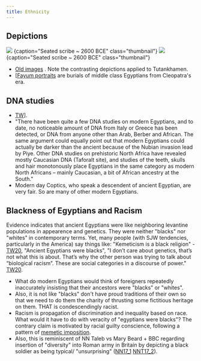 ```yaml
---
title: Ethnicity
---
```



## Depictions
![](../images/seated_scribe_2600BCE.jpg)
{caption="Seated scribe ~ 2600 BCE" class="thumbnail"}
![](../images/heminunu_great_pyramid_architect_2600BCE.jpg)
{caption="Seated scribe ~ 2600 BCE" class="thumbnail"}


- [Old images](https://mathildasanthropologyblog.wordpress.com/2008/07/22/the-faces-of-ancient-egypt/) . Note the contrasting depictions applied to Tutankhamen.
- \[[Fayum portraits](https://mathildasanthropologyblog.wordpress.com/2008/03/04/fayum-portraits/) are burials of middle class Egyptians from Cleopatra's era.

## DNA studies
- [TW](https://twitter.com/blog_supplement/status/869797224334675968)\].
- "There have been quite a few DNA studies on modern Egyptians, and to date, no noticeable amount of DNA from Italy or Greece has been detected, or DNA from anyone other than Arab, Berber and African. The same argument could equally point out that modern Egyptians could actually be darker than the ancient because of the Nubian invasion lead by Piye. Other DNA studies on prehistoric North Africa have revealed mostly Caucasian DNA (Taforalt site), and studies of the teeth, skulls and hair monotonously place Egyptians in the same category as modern North Africans – mainly Caucasian, a bit of African ancestry at the South."
- Modern day Coptics, who speak a descendent of ancient Egyptian, are very fair. So are many of other modern Egyptians.

## Blackness of Egyptians and Racism
Evidence indicates that ancient Egyptians were like neighboring levantine populations in appearence and genetics. They were neither "blacks" nor "whites" in contemporary terms. Yet, many people (with SJW tendencies, particularly in the America) say things like: "Kemeticism is a black religion" - [TW20](https://twitter.com/Khenneferitw/status/1268427854972432385), "Ancient Egyptians were blacks", "I don’t care about genetics, that’s not what this is about. That’s why the other person was trying to talk about “biological racism”. These are social categories in a discourse of power." [TW20](https://twitter.com/EPButler/status/1268744232627568643). 

- What do modern Egyptians would think of foreigners repeatedly inaccurately insisting that their ancestors were "blacks" or "whites". 
- Also, it is not like "blacks" don't have proud traditions of their own so that we need to do them the charity of thrusting some fictitious heritage on them. THAT is condescendingly racist.
- Racism is propagation of discrimination and inequality based on race. What would it have to do with veracity of "egyptians were blacks"? The contrary claim is motivated by racial guilty conscience, following a pattern of [memetic imposition](../../../main/polity/external-affairs/ingestion/memetic_framework/).
- Also, this is reminiscent of NN Taleb vs Mary Beard + BBC regarding insertion of "diversity" into Roman army in Britain by depicting a black soldier as being typical/ "unsurprising" ([NN17_1](https://medium.com/east-med-project-history-philology-and-genetics/something-is-broken-in-the-uk-intellectual-sphere-7efc9a1f154a) [NNT17_2](https://medium.com/east-med-project-history-philology-and-genetics/the-insidious-racism-of-mary-beard-et-al-8b6b768b4575)).
